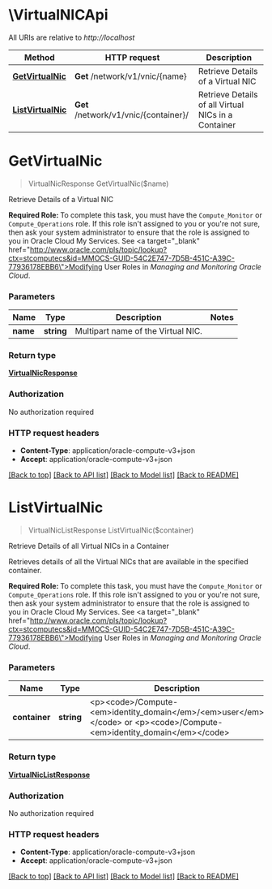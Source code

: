 # \VirtualNICApi

All URIs are relative to *http://localhost*

Method | HTTP request | Description
------------- | ------------- | -------------
[**GetVirtualNic**](VirtualNICApi.md#GetVirtualNic) | **Get** /network/v1/vnic/{name} | Retrieve Details of a Virtual NIC
[**ListVirtualNic**](VirtualNICApi.md#ListVirtualNic) | **Get** /network/v1/vnic/{container}/ | Retrieve Details of all Virtual NICs in a Container


# **GetVirtualNic**
> VirtualNicResponse GetVirtualNic($name)

Retrieve Details of a Virtual NIC

<b>Required Role: </b>To complete this task, you must have the <code>Compute_Monitor</code> or <code>Compute_Operations</code> role. If this role isn't assigned to you or you're not sure, then ask your system administrator to ensure that the role is assigned to you in Oracle Cloud My Services. See <a target=\"_blank\" href=\"http://www.oracle.com/pls/topic/lookup?ctx=stcomputecs&id=MMOCS-GUID-54C2E747-7D5B-451C-A39C-77936178EBB6\">Modifying User Roles</a> in <em>Managing and Monitoring Oracle Cloud</em>.


### Parameters

Name | Type | Description  | Notes
------------- | ------------- | ------------- | -------------
 **name** | **string**| Multipart name of the Virtual NIC. | 

### Return type

[**VirtualNicResponse**](VirtualNic-response.md)

### Authorization

No authorization required

### HTTP request headers

 - **Content-Type**: application/oracle-compute-v3+json
 - **Accept**: application/oracle-compute-v3+json

[[Back to top]](#) [[Back to API list]](../README.md#documentation-for-api-endpoints) [[Back to Model list]](../README.md#documentation-for-models) [[Back to README]](../README.md)

# **ListVirtualNic**
> VirtualNicListResponse ListVirtualNic($container)

Retrieve Details of all Virtual NICs in a Container

Retrieves details of all the Virtual NICs that are available in the specified container.<p><b>Required Role: </b>To complete this task, you must have the <code>Compute_Monitor</code> or <code>Compute_Operations</code> role. If this role isn't assigned to you or you're not sure, then ask your system administrator to ensure that the role is assigned to you in Oracle Cloud My Services. See <a target=\"_blank\" href=\"http://www.oracle.com/pls/topic/lookup?ctx=stcomputecs&id=MMOCS-GUID-54C2E747-7D5B-451C-A39C-77936178EBB6\">Modifying User Roles</a> in <em>Managing and Monitoring Oracle Cloud</em>.


### Parameters

Name | Type | Description  | Notes
------------- | ------------- | ------------- | -------------
 **container** | **string**| &lt;p&gt;&lt;code&gt;/Compute-&lt;em&gt;identity_domain&lt;/em&gt;/&lt;em&gt;user&lt;/em&gt;&lt;/code&gt; or &lt;p&gt;&lt;code&gt;/Compute-&lt;em&gt;identity_domain&lt;/em&gt;&lt;/code&gt; | 

### Return type

[**VirtualNicListResponse**](VirtualNic-list-response.md)

### Authorization

No authorization required

### HTTP request headers

 - **Content-Type**: application/oracle-compute-v3+json
 - **Accept**: application/oracle-compute-v3+json

[[Back to top]](#) [[Back to API list]](../README.md#documentation-for-api-endpoints) [[Back to Model list]](../README.md#documentation-for-models) [[Back to README]](../README.md)

